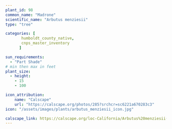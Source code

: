 ```yaml
---
plant_id: 98
common_name: "Madrone"
scientific_name: "Arbutus menziesii"
type: "tree"

categories: [
       humboldt_county_native,
       cnps_master_inventory
      ]

sun_requirements:
  - "Part Shade"
# min then max in feet
plant_size:
  - height: 
    - 15
    - 100

icon_attribution: 
    name: "Calscape"    
    url: "https://calscape.org/photos/285?srchcr=sc6221a670283c3" 
icon: "/assets/images/plants/arbutus_menziesii_icon.jpg" 

calscape_link: https://calscape.org/loc-California/Arbutus%20menziesii(%20) 
---
```







